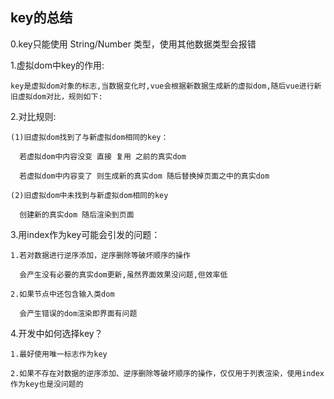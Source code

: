 ## key的总结
 0.key只能使用 String/Number 类型，使用其他数据类型会报错

 1.虚拟dom中key的作用:

    key是虚拟dom对象的标志,当数据变化时,vue会根据新数据生成新的虚拟dom,随后vue进行新旧虚拟dom对比，规则如下:

 2.对比规则:

    (1)旧虚拟dom找到了与新虚拟dom相同的key：

      若虚拟dom中内容没变 直接 复用 之前的真实dom

      若虚拟dom中内容变了 则生成新的真实dom 随后替换掉页面之中的真实dom

    (2)旧虚拟dom中未找到与新虚拟dom相同的key

      创建新的真实dom 随后渲染到页面

 3.用index作为key可能会引发的问题：

    1.若对数据进行逆序添加，逆序删除等破坏顺序的操作

      会产生没有必要的真实dom更新,虽然界面效果没问题,但效率低

    2.如果节点中还包含输入类dom

      会产生错误的dom渲染即界面有问题

 4.开发中如何选择key？

    1.最好使用唯一标志作为key

    2.如果不存在对数据的逆序添加、逆序删除等破坏顺序的操作，仅仅用于列表渲染，使用index作为key也是没问题的
